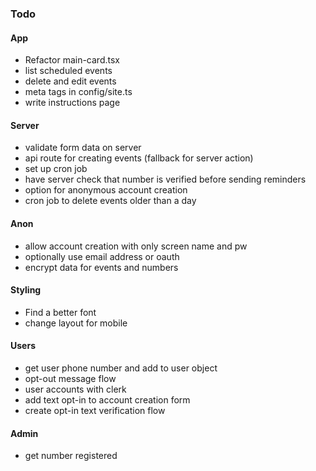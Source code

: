 ### Todo

#### App

- Refactor main-card.tsx
- list scheduled events
- delete and edit events
- meta tags in config/site.ts
- write instructions page

#### Server

- validate form data on server
- api route for creating events (fallback for server action)
- set up cron job
- have server check that number is verified before sending reminders
- option for anonymous account creation
- cron job to delete events older than a day

#### Anon

- allow account creation with only screen name and pw
- optionally use email address or oauth
- encrypt data for events and numbers

#### Styling

- Find a better font
- change layout for mobile

#### Users

- get user phone number and add to user object
- opt-out message flow
- user accounts with clerk
- add text opt-in to account creation form
- create opt-in text verification flow

#### Admin

- get number registered
